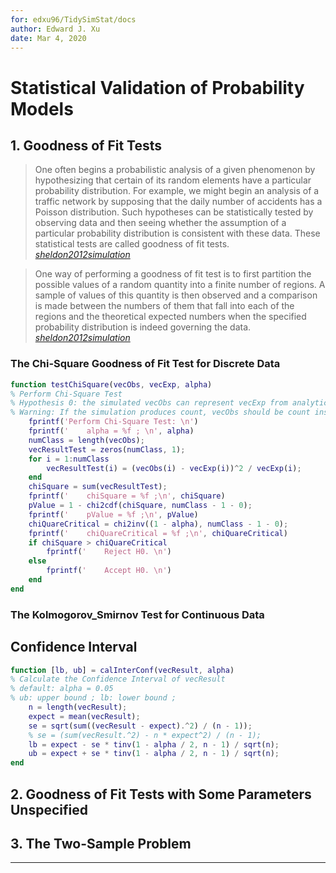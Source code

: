 ```yaml
---
for: edxu96/TidySimStat/docs
author: Edward J. Xu
date: Mar 4, 2020
---
```


# Statistical Validation of Probability Models

## 1. Goodness of Fit Tests

> One often begins a probabilistic analysis of a given phenomenon by hypothesizing that certain of its random elements have a particular probability distribution. For example, we might begin an analysis of a traffic network by supposing that the daily number of accidents has a Poisson distribution. Such hypotheses can be statistically tested by observing data and then seeing whether the assumption of a particular probability distribution is consistent with these data. These statistical tests are called goodness of fit tests. [_sheldon2012simulation_]

> One way of performing a goodness of fit test is to first partition the possible values of a random quantity into a finite number of regions. A sample of values of this quantity is then observed and a comparison is made between the numbers of them that fall into each of the regions and the theoretical expected numbers when the specified probability distribution is indeed governing the data. [_sheldon2012simulation_]

### The Chi-Square Goodness of Fit Test for Discrete Data

```matlab
function testChiSquare(vecObs, vecExp, alpha)
% Perform Chi-Square Test
% Hypothesis 0: the simulated vecObs can represent vecExp from analytical result
% Warning: If the simulation produces count, vecObs should be count instead of probability
    fprintf('Perform Chi-Square Test: \n')
    fprintf('    alpha = %f ; \n', alpha)
    numClass = length(vecObs);
    vecResultTest = zeros(numClass, 1);
    for i = 1:numClass
        vecResultTest(i) = (vecObs(i) - vecExp(i))^2 / vecExp(i);
    end
    chiSquare = sum(vecResultTest);
    fprintf('    chiSquare = %f ;\n', chiSquare)
    pValue = 1 - chi2cdf(chiSquare, numClass - 1 - 0);
    fprintf('    pValue = %f ;\n', pValue)
    chiQuareCritical = chi2inv((1 - alpha), numClass - 1 - 0);
    fprintf('    chiQuareCritical = %f ;\n', chiQuareCritical)
    if chiSquare > chiQuareCritical
        fprintf('    Reject H0. \n')
    else
        fprintf('    Accept H0. \n')
    end
end
```

### The Kolmogorov_Smirnov Test for Continuous Data

## Confidence Interval

```matlab
function [lb, ub] = calInterConf(vecResult, alpha)
% Calculate the Confidence Interval of vecResult
% default: alpha = 0.05
% ub: upper bound ; lb: lower bound ;
    n = length(vecResult);
    expect = mean(vecResult);
    se = sqrt(sum((vecResult - expect).^2) / (n - 1));
    % se = (sum(vecResult.^2) - n * expect^2) / (n - 1);
    lb = expect - se * tinv(1 - alpha / 2, n - 1) / sqrt(n);
    ub = expect + se * tinv(1 - alpha / 2, n - 1) / sqrt(n);
end
```

## 2. Goodness of Fit Tests with Some Parameters Unspecified

## 3. The Two-Sample Problem

---

[_sheldon2012simulation_]: https://github.com/edxu96/symposium/tree/master/src/sim
